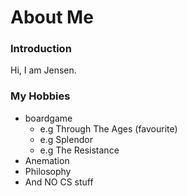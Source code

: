 # About Me

### Introduction
Hi, I am Jensen.
### My Hobbies
- boardgame
  - e.g Through The Ages (favourite)
  - e.g Splendor
  - e.g The Resistance
- Anemation
- Philosophy
- And NO CS stuff
